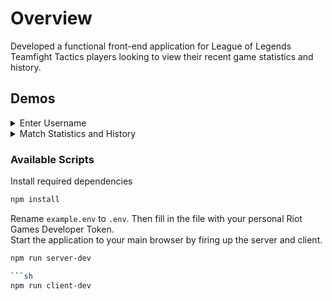 # Overview

Developed a functional front-end application for League of Legends Teamfight Tactics players looking to view their recent game statistics and history.

## Demos

<details><summary>Enter Username</summary>
 Players can enter their League of Legends username to look at their profile.

 ![select](https://media.giphy.com/media/v1.Y2lkPTc5MGI3NjExb3YxeWV1ajZtY3dmZjV0YnI0bmcwNWp1anFoZzZmcGtsamtxZDkyYyZlcD12MV9pbnRlcm5hbF9naWZfYnlfaWQmY3Q9Zw/QTeu2Nk5tMLaAF0uL3/giphy.gif)

</details>

<details><summary>Match Statistics and History</summary>

When scrolling through your match history, view your recent game stats while looking at updated information on each character and their items by simply hovering over the picture.

![champ](https://media.giphy.com/media/v1.Y2lkPTc5MGI3NjExc2dldjJnc2x6dDhybTY1M3d4ZTB3NjNnbXVwZ3lkYzBkM2Y5cHJ5eSZlcD12MV9pbnRlcm5hbF9naWZfYnlfaWQmY3Q9Zw/BSNBmsbWTRKC529hZj/giphy.gif)

</details>

### Available Scripts

Install required dependencies
```sh
npm install
```

Rename `example.env` to `.env`. Then fill in the file with your personal Riot Games Developer Token.\
Start the application to your main browser by firing up the server and client.
```sh
npm run server-dev

```sh
npm run client-dev

